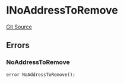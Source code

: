 # INoAddressToRemove
[Git Source](https://github.com/thrackle-io/rules-engine/blob/9f8d8e88474215a5428a3c0196051d47d58e8650/src/common/IErrors.sol)


## Errors
### NoAddressToRemove

```solidity
error NoAddressToRemove();
```

